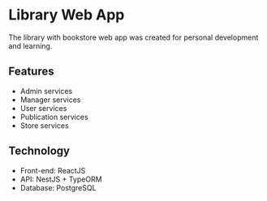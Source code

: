 # Library Web App

The library with bookstore web app was created for personal development and learning.

## Features

- Admin services
- Manager services
- User services
- Publication services
- Store services

## Technology

- Front-end: ReactJS
- API: NestJS + TypeORM
- Database: PostgreSQL
